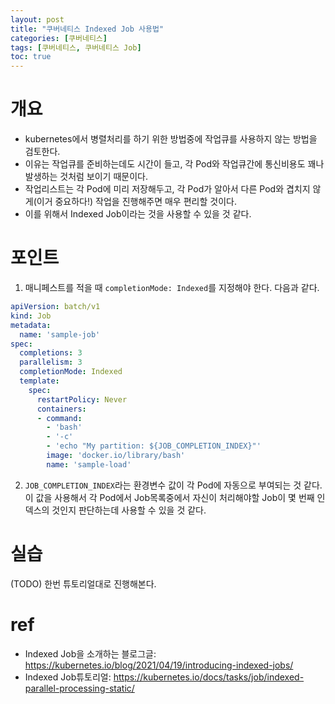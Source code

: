 ```yaml
---
layout: post
title: "쿠버네티스 Indexed Job 사용법"
categories: [쿠버네티스]
tags: [쿠버네티스, 쿠버네티스 Job]
toc: true
---
```


# 개요
- kubernetes에서 병렬처리를 하기 위한 방법중에 작업큐를 사용하지 않는 방법을 검토한다. 
- 이유는 작업큐를 준비하는데도 시간이 들고, 각 Pod와 작업큐간에 통신비용도 꽤나 발생하는 것처럼 보이기 때문이다. 
- 작업리스트는 각 Pod에 미리 저장해두고, 각 Pod가 알아서 다른 Pod와 겹치지 않게(이거 중요하다!) 작업을 진행해주면 매우 편리할 것이다. 
- 이를 위해서 Indexed Job이라는 것을 사용할 수 있을 것 같다. 

# 포인트
1. 매니페스트를 적을 때 `completionMode: Indexed`를 지정해야 한다. 다음과 같다. 

```yaml
apiVersion: batch/v1
kind: Job
metadata:
  name: 'sample-job'
spec:
  completions: 3
  parallelism: 3
  completionMode: Indexed
  template:
    spec:
      restartPolicy: Never
      containers:
      - command:
        - 'bash'
        - '-c'
        - 'echo "My partition: ${JOB_COMPLETION_INDEX}"'
        image: 'docker.io/library/bash'
        name: 'sample-load'
```

2. `JOB_COMPLETION_INDEX`라는 환경변수 값이 각 Pod에 자동으로 부여되는 것 같다. 
이 값을 사용해서 각 Pod에서 Job목록중에서 자신이 처리해야할 Job이 몇 번째 인덱스의 것인지 판단하는데 사용할 수 있을 것 같다. 

# 실습
(TODO) 한번 튜토리얼대로 진행해본다. 

# ref
- Indexed Job을 소개하는 블로그글: https://kubernetes.io/blog/2021/04/19/introducing-indexed-jobs/
- Indexed Job튜토리얼: https://kubernetes.io/docs/tasks/job/indexed-parallel-processing-static/